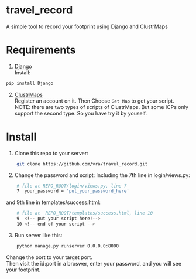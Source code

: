 # travel_record
A simple tool to record your footprint using Django and ClustrMaps

# Requirements
 1. [Django](https://www.djangoproject.com/)  
 Install:
```bash
pip install Django
```
 2. [ClustrMaps](https://clustrmaps.com/)  
 Register an account on it. Then Choose `Get Map` to get your script.  
 NOTE: there are two types of scripts of ClustrMaps. But some ICPs only support the second type. So you have try it by youself.

# Install
1. Clone this repo to your server:
```bash
	git clone https://github.com/vra/travel_record.git
```
2. Change the password and script:
   	Including the 7th line in login/views.py:
```bash
	# file at REPO_ROOT/login/views.py, line 7
	7  your_password = 'put_your_password_here' 
```
 and 9th line in templates/success.html:
```bash
	# file at  REPO_ROOT/templates/success.html, line 10
 	9  <!-- put your script here!-->
 	10 <!-- end of your script --> 
```
3. Run server like this:
```bash
	python manage.py runserver 0.0.0.0:8000
```
 Change the port to your target port.  
 Then visit the id:port in a broswer, enter your password, and you will see your footprint.
